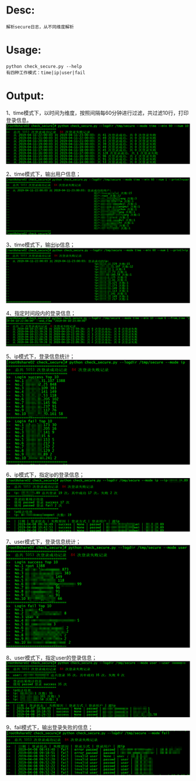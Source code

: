 Desc: <br>
====
    解析secure日志，从不同维度解析
Usage: <br>
==== 
    python check_secure.py --help
    有四种工作模式：time|ip|user|fail
Output: <br>
====
1、time模式下，以时间为维度，按照间隔每60分钟进行过滤，共过滤10行，打印登录信息。 <br>
![image](https://github.com/CaiGuanW/home/blob/master/check_secure/01.png)<br>

2、time模式下，输出用户信息；
![image](https://github.com/CaiGuanW/home/blob/master/check_secure/02.png)<br>

3、time模式下，输出ip信息；
![image](https://github.com/CaiGuanW/home/blob/master/check_secure/03.png)<br>

4、指定时间段内的登录信息；
![image](https://github.com/CaiGuanW/home/blob/master/check_secure/04.png)<br>

5、ip模式下，登录信息统计；
![image](https://github.com/CaiGuanW/home/blob/master/check_secure/05.png)<br>

6、ip模式下，指定ip的登录信息；
![image](https://github.com/CaiGuanW/home/blob/master/check_secure/06.png)<br>

7、user模式下，登录信息统计；
![image](https://github.com/CaiGuanW/home/blob/master/check_secure/07.png)<br>

8、user模式下，指定user的登录信息；
![image](https://github.com/CaiGuanW/home/blob/master/check_secure/08.png)<br>

9、fail模式下，输出登录失败的信息；
![image](https://github.com/CaiGuanW/home/blob/master/check_secure/09.png)<br>
